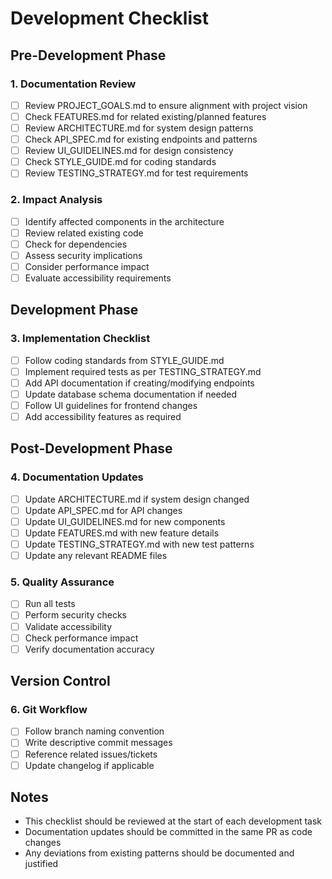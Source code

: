 # Development Checklist

## Pre-Development Phase

### 1. Documentation Review
- [ ] Review PROJECT_GOALS.md to ensure alignment with project vision
- [ ] Check FEATURES.md for related existing/planned features
- [ ] Review ARCHITECTURE.md for system design patterns
- [ ] Check API_SPEC.md for existing endpoints and patterns
- [ ] Review UI_GUIDELINES.md for design consistency
- [ ] Check STYLE_GUIDE.md for coding standards
- [ ] Review TESTING_STRATEGY.md for test requirements

### 2. Impact Analysis
- [ ] Identify affected components in the architecture
- [ ] Review related existing code
- [ ] Check for dependencies
- [ ] Assess security implications
- [ ] Consider performance impact
- [ ] Evaluate accessibility requirements

## Development Phase

### 3. Implementation Checklist
- [ ] Follow coding standards from STYLE_GUIDE.md
- [ ] Implement required tests as per TESTING_STRATEGY.md
- [ ] Add API documentation if creating/modifying endpoints
- [ ] Update database schema documentation if needed
- [ ] Follow UI guidelines for frontend changes
- [ ] Add accessibility features as required

## Post-Development Phase

### 4. Documentation Updates
- [ ] Update ARCHITECTURE.md if system design changed
- [ ] Update API_SPEC.md for API changes
- [ ] Update UI_GUIDELINES.md for new components
- [ ] Update FEATURES.md with new feature details
- [ ] Update TESTING_STRATEGY.md with new test patterns
- [ ] Update any relevant README files

### 5. Quality Assurance
- [ ] Run all tests
- [ ] Perform security checks
- [ ] Validate accessibility
- [ ] Check performance impact
- [ ] Verify documentation accuracy

## Version Control

### 6. Git Workflow
- [ ] Follow branch naming convention
- [ ] Write descriptive commit messages
- [ ] Reference related issues/tickets
- [ ] Update changelog if applicable

## Notes
- This checklist should be reviewed at the start of each development task
- Documentation updates should be committed in the same PR as code changes
- Any deviations from existing patterns should be documented and justified

